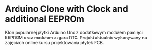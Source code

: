# Arduino Clone with Clock and additional EEPROm
Klon popularnej płytki Arduino Uno z dodatkowym modułem pamięci EEPROM oraz modułem zegara RTC.
Projekt aktualnie wykonywany na zajęciach online kursu projektowania płytek PCB.
